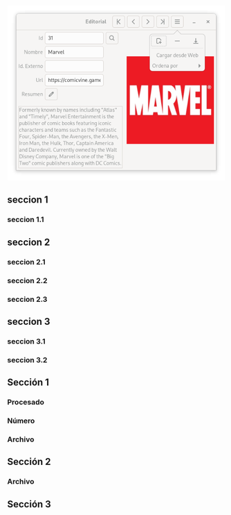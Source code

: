 
![Editorial.png](..%2Fimagenes%2FEditorial.png)
## seccion 1
### seccion 1.1
## seccion 2
### seccion 2.1
### seccion 2.2
### seccion 2.3
## seccion 3
### seccion 3.1
### seccion 3.2

## Sección 1
### Procesado
### Número
### Archivo
## Sección 2
### Archivo
## Sección 3

